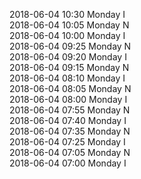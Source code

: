 2018-06-04 10:30 Monday  I  
2018-06-04 10:05 Monday  N  
2018-06-04 10:00 Monday  I  
2018-06-04 09:25 Monday  N  
2018-06-04 09:20 Monday  I  
2018-06-04 09:15 Monday  N  
2018-06-04 08:10 Monday  I  
2018-06-04 08:05 Monday  N  
2018-06-04 08:00 Monday  I  
2018-06-04 07:55 Monday  N  
2018-06-04 07:40 Monday  I  
2018-06-04 07:35 Monday  N  
2018-06-04 07:25 Monday  I  
2018-06-04 07:05 Monday  N  
2018-06-04 07:00 Monday  I  

